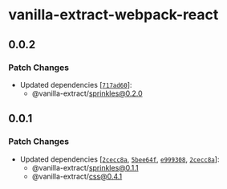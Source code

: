 # vanilla-extract-webpack-react

## 0.0.2

### Patch Changes

- Updated dependencies [[`717ad60`](https://github.com/seek-oss/vanilla-extract/commit/717ad60e8f6770246aaaedc1760791bb0e7d19cc)]:
  - @vanilla-extract/sprinkles@0.2.0

## 0.0.1

### Patch Changes

- Updated dependencies [[`2cecc8a`](https://github.com/seek-oss/vanilla-extract/commit/2cecc8af8634b71f217d713c5a9faf989b46e353), [`5bee64f`](https://github.com/seek-oss/vanilla-extract/commit/5bee64f50753665b4c02bcc9fd8db115c42b35c9), [`e999308`](https://github.com/seek-oss/vanilla-extract/commit/e99930846ed2305544716942a5703a0b67c2df83), [`2cecc8a`](https://github.com/seek-oss/vanilla-extract/commit/2cecc8af8634b71f217d713c5a9faf989b46e353)]:
  - @vanilla-extract/sprinkles@0.1.1
  - @vanilla-extract/css@0.4.1
